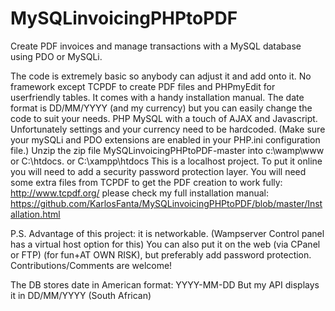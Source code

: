 MySQLinvoicingPHPtoPDF
======================

Create PDF invoices and manage transactions with a MySQL database using PDO or MySQLi.


The code is extremely basic so anybody can adjust it and add onto it. 
No framework except TCPDF to create PDF files and PHPmyEdit for userfriendly tables.
It comes with a handy installation manual.
The date format is DD/MM/YYYY (and my currency) but you can easily change the code to suit your needs. 
PHP MySQL with a touch of AJAX and Javascript. 
Unfortunately settings and your currency need to be hardcoded.
(Make sure your mySQLi and PDO extensions are enabled in your PHP.ini configuration file.)
Unzip the zip file MySQLinvoicingPHPtoPDF-master into c:\wamp\www or C:\htdocs. or C:\xampp\htdocs
This is a localhost project. To put it online you will need to add a security password protection layer.
You will need some extra files from TCPDF to get the PDF creation to work fully: http://www.tcpdf.org/
please check my full installation manual:
https://github.com/KarlosFanta/MySQLinvoicingPHPtoPDF/blob/master/Installation.html

P.S. Advantage of this project: it is networkable. (Wampserver Control panel has a virtual host option for this)
You can also put it on the web (via CPanel or FTP) (for fun+AT OWN RISK), but preferably add password protection.
Contributions/Comments are welcome!

The DB stores date in American format: YYYY-MM-DD
             But my API displays it in DD/MM/YYYY (South African)
